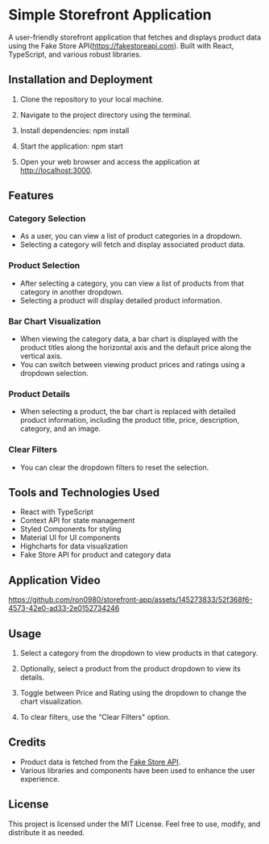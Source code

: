 # Simple Storefront Application

A user-friendly storefront application that fetches and displays product data using the Fake Store API(https://fakestoreapi.com). Built with React, TypeScript, and various robust libraries.

## Installation and Deployment

1. Clone the repository to your local machine.

2. Navigate to the project directory using the terminal.

3. Install dependencies: npm install

4. Start the application: npm start

5. Open your web browser and access the application at [http://localhost:3000](http://localhost:3000).

## Features

### Category Selection

- As a user, you can view a list of product categories in a dropdown.
- Selecting a category will fetch and display associated product data.

### Product Selection

- After selecting a category, you can view a list of products from that category in another dropdown.
- Selecting a product will display detailed product information.

### Bar Chart Visualization

- When viewing the category data, a bar chart is displayed with the product titles along the horizontal axis and the default price along the vertical axis.
- You can switch between viewing product prices and ratings using a dropdown selection.

### Product Details

- When selecting a product, the bar chart is replaced with detailed product information, including the product title, price, description, category, and an image.

### Clear Filters

- You can clear the dropdown filters to reset the selection.

## Tools and Technologies Used

- React with TypeScript
- Context API for state management
- Styled Components for styling
- Material UI for UI components
- Highcharts for data visualization
- Fake Store API for product and category data

## Application Video
https://github.com/ron0980/storefront-app/assets/145273833/52f368f6-4573-42e0-ad33-2e0152734246

## Usage

1. Select a category from the dropdown to view products in that category.

2. Optionally, select a product from the product dropdown to view its details.

3. Toggle between Price and Rating using the dropdown to change the chart visualization.

4. To clear filters, use the "Clear Filters" option.

## Credits
- Product data is fetched from the [Fake Store API](https://fakestoreapi.com).
- Various libraries and components have been used to enhance the user experience.

## License

This project is licensed under the MIT License. Feel free to use, modify, and distribute it as needed.
